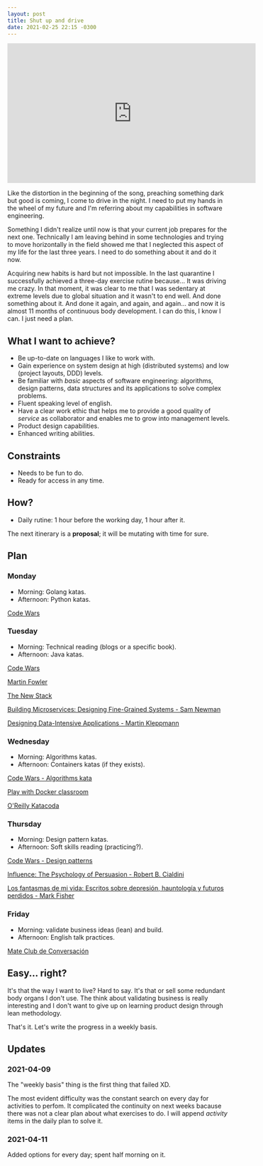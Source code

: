 ```yaml
---
layout: post
title: Shut up and drive
date: 2021-02-25 22:15 -0300
---
```


<iframe width="560" height="315" src="https://www.youtube-nocookie.com/embed/WEMVdaSZ-f0" frameborder="0" allow="accelerometer; autoplay; clipboard-write; encrypted-media; gyroscope; picture-in-picture" allowfullscreen></iframe>

Like the distortion in the beginning of the song, preaching something dark but
good is coming, I come to drive in the night. I need to put my hands in the
wheel of my future and I'm referring about my capabilities in software
engineering.

Something I didn't realize until now is that your current job prepares for the
next one. Technically I am leaving behind in some technologies and trying to
move horizontally in the field showed me that I neglected this aspect of my life
for the last three years. I need to do something about it and do it now.

Acquiring new habits is hard but not impossible. In the last quarantine I
successfully achieved a three-day exercise rutine because... It was driving me
crazy. In that moment, it was clear to me that I was sedentary at extreme levels
due to global situation and it wasn't to end well. And done something about it.
 And done it again, and again, and again... and now it is almost 11 months of
 continuous body development. I can do this, I know I can. I just need a plan.

## What I want to achieve?

* Be up-to-date on languages I like to work with.
* Gain experience on system design at high (distributed systems) and low
  (project layouts, DDD) levels.
* Be familiar with _basic_ aspects of software engineering: algorithms, design
  patterns, data structures and its applications to solve complex problems.
* Fluent speaking level of english.
* Have a clear work ethic that helps me to provide a good quality of _service_
  as collaborator and enables me to grow into management levels.
* Product design capabilities.
* Enhanced writing abilities.

## Constraints

* Needs to be fun to do.
* Ready for access in any time.

## How?

* Daily rutine: 1 hour before the working day, 1 hour after it.

The next itinerary is a **proposal**; it will be mutating with time for sure.

## Plan

### Monday

* Morning: Golang katas.
* Afternoon: Python katas.

[Code Wars](https://www.codewars.com/)

### Tuesday

* Morning: Technical reading (blogs or a specific book).
* Afternoon: Java katas.

[Code Wars](https://www.codewars.com/)

[Martin Fowler](https://www.martinfowler.com/)

[The New Stack](https://thenewstack.io/)

[Building Microservices: Designing Fine-Grained Systems - Sam Newman](https://www.goodreads.com/book/show/22512931-building-microservices)

[Designing Data-Intensive Applications - Martin Kleppmann](https://www.goodreads.com/book/show/23463279-designing-data-intensive-applications)

### Wednesday

* Morning: Algorithms katas.
* Afternoon: Containers katas (if they exists).

[Code Wars - Algorithms kata](https://www.codewars.com/collections/algorithms-kata)

[Play with Docker classroom](https://training.play-with-docker.com/alacart/)

[O'Reilly Katacoda](https://www.katacoda.com/courses/docker)

### Thursday

* Morning: Design pattern katas.
* Afternoon: Soft skills reading (practicing?).

[Code Wars - Design patterns](https://www.codewars.com/collections/design-patterns)

[Influence: The Psychology of Persuasion - Robert B. Cialdini](https://www.goodreads.com/book/show/28815.Influence)

[Los fantasmas de mi vida: Escritos sobre depresión, hauntología y futuros perdidos - Mark Fisher](https://www.goodreads.com/book/show/38937969-los-fantasmas-de-mi-vida)

### Friday

* Morning: validate business ideas (lean) and build.
* Afternoon: English talk practices.

[Mate Club de Conversación](https://mate-club.com.ar/)

## Easy... right?

It's that the way I want to live? Hard to say. It's that or sell some redundant
body organs I don't use. The think about validating business is really
interesting and I don't want to give up on learning product design through lean
methodology.

That's it. Let's write the progress in a weekly basis.

## Updates

### 2021-04-09

The "weekly basis" thing is the first thing that failed XD.

The most evident difficulty was the constant search on every day for activities
to perfom. It complicated the continuity on next weeks bacause there was not a
clear plan about what exercises to do. I will append _activity_ items in the
daily plan to solve it.

### 2021-04-11

Added options for every day; spent half morning on it.
